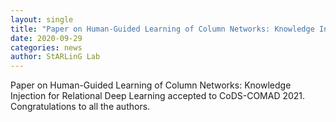 ```yaml
---
layout: single
title: "Paper on Human-Guided Learning of Column Networks: Knowledge Injection for Relational Deep Learning accepted to CoDS-COMAD 2021"
date: 2020-09-29
categories: news
author: StARLinG Lab
---
```


Paper on Human-Guided Learning of Column Networks: Knowledge Injection for Relational Deep Learning accepted to CoDS-COMAD 2021. Congratulations to all the authors.